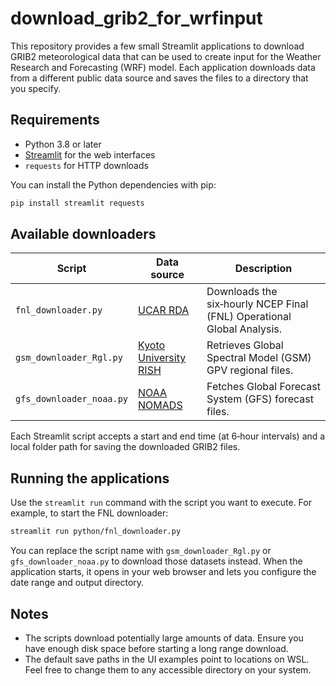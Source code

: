 # download_grib2_for_wrfinput

This repository provides a few small Streamlit applications to download GRIB2
meteorological data that can be used to create input for the Weather Research
and Forecasting (WRF) model.  Each application downloads data from a different
public data source and saves the files to a directory that you specify.

## Requirements

- Python 3.8 or later
- [Streamlit](https://streamlit.io/) for the web interfaces
- `requests` for HTTP downloads

You can install the Python dependencies with pip:

```bash
pip install streamlit requests
```

## Available downloaders

| Script | Data source | Description |
| ------ | ----------- | ----------- |
| `fnl_downloader.py` | [UCAR RDA](https://rda.ucar.edu/) | Downloads the six‑hourly NCEP Final (FNL) Operational Global Analysis. |
| `gsm_downloader_Rgl.py` | [Kyoto University RISH](http://database.rish.kyoto-u.ac.jp/) | Retrieves Global Spectral Model (GSM) GPV regional files. |
| `gfs_downloader_noaa.py` | [NOAA NOMADS](https://nomads.ncep.noaa.gov/) | Fetches Global Forecast System (GFS) forecast files. |

Each Streamlit script accepts a start and end time (at 6‑hour intervals) and a
local folder path for saving the downloaded GRIB2 files.

## Running the applications

Use the `streamlit run` command with the script you want to execute.  For
example, to start the FNL downloader:

```bash
streamlit run python/fnl_downloader.py
```

You can replace the script name with `gsm_downloader_Rgl.py` or
`gfs_downloader_noaa.py` to download those datasets instead.  When the
application starts, it opens in your web browser and lets you configure the
date range and output directory.

## Notes

- The scripts download potentially large amounts of data. Ensure you have
  enough disk space before starting a long range download.
- The default save paths in the UI examples point to locations on WSL. Feel
  free to change them to any accessible directory on your system.


